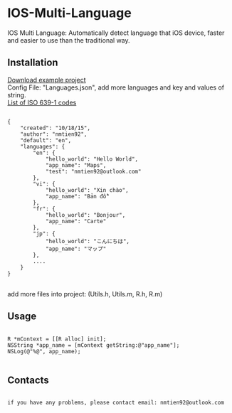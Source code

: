 # IOS-Multi-Language
IOS Multi Language: Automatically detect language that iOS device, faster and easier to use than the traditional way.

<h2>Installation</h2> 
<a href="https://www.dropbox.com/s/f6e01zx4yr35i67/IOS%20Multi%20Language.zip?dl=0">Download example project</a><br>
Config File: "Languages.json", add more languages and key and values of string. <br>
<a href="https://en.wikipedia.org/wiki/List_of_ISO_639-1_codes">List of ISO 639-1 codes</a>
<pre>
<code>
{
    "created": "10/18/15",
    "author": "nmtien92",
    "default": "en",
    "languages": {
        "en": {
            "hello_world": "Hello World",
            "app_name": "Maps",
            "test": "nmtien92@outlook.com"
        },
        "vi": {
            "hello_world": "Xin chào",
            "app_name": "Bản đồ"
        },
        "fr": {
            "hello_world": "Bonjour",
            "app_name": "Carte"
        },
        "jp": {
            "hello_world": "こんにちは",
            "app_name": "マップ"
        },
        ....
    }
}
</code>
</pre>

add more files into project: (Utils.h, Utils.m, R.h, R.m)

<h2>Usage</h2>
<pre>
<code>
R *mContext = [[R alloc] init];
NSString *app_name = [mContext getString:@"app_name"];
NSLog(@"%@", app_name);
</code>
</pre>

<h2>Contacts</h2>
<pre>
<code>
if you have any problems, please contact email: nmtien92@outlook.com
</code>
</pre>
